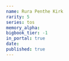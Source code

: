 ```yaml
---
name: Rura Penthe Kirk
rarity: 5
series: tos
memory_alpha:
bigbook_tier: -1
in_portal: true
date:
published: true
---
```



